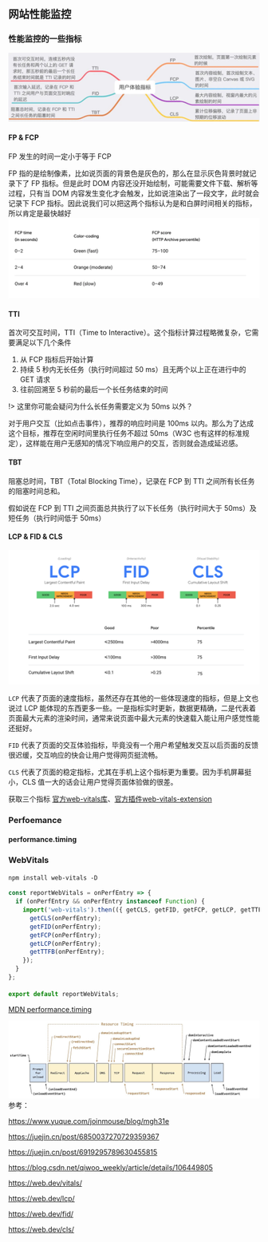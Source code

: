 ## 网站性能监控

### 性能监控的一些指标
![Alt 指标](../static/images/zatan/performence/per.png)

#### FP & FCP

FP 发生的时间一定小于等于 FCP

FP 指的是绘制像素，比如说页面的背景色是灰色的，那么在显示灰色背景时就记录下了 FP 指标。但是此时 DOM 内容还没开始绘制，可能需要文件下载、解析等过程，只有当 DOM 内容发生变化才会触发，比如说渲染出了一段文字，此时就会记录下 FCP 指标。因此说我们可以把这两个指标认为是和白屏时间相关的指标，所以肯定是最快越好
![Alt 指标](../static/images/zatan/performence/fcp_time.png)

#### TTI

首次可交互时间，TTI（Time to Interactive）。这个指标计算过程略微复杂，它需要满足以下几个条件
1. 从 FCP 指标后开始计算
2. 持续 5 秒内无长任务（执行时间超过 50 ms）且无两个以上正在进行中的 GET 请求
3. 往前回溯至 5 秒前的最后一个长任务结束的时间

!> 这里你可能会疑问为什么长任务需要定义为 50ms 以外？

对于用户交互（比如点击事件），推荐的响应时间是 100ms 以内。那么为了达成这个目标，推荐在空闲时间里执行任务不超过 50ms（W3C 也有这样的标准规定），这样能在用户无感知的情况下响应用户的交互，否则就会造成延迟感。


#### TBT

阻塞总时间，TBT（Total Blocking Time），记录在 FCP 到 TTI 之间所有长任务的阻塞时间总和。

假如说在 FCP 到 TTI 之间页面总共执行了以下长任务（执行时间大于 50ms）及短任务（执行时间低于 50ms）
#### LCP & FID & CLS
![Alt 新指标](../static/images/zatan/performence/per2.png)

`LCP` 代表了页面的速度指标，虽然还存在其他的一些体现速度的指标，但是上文也说过 LCP 能体现的东西更多一些。一是指标实时更新，数据更精确，二是代表着页面最大元素的渲染时间，通常来说页面中最大元素的快速载入能让用户感觉性能还挺好。

`FID` 代表了页面的交互体验指标，毕竟没有一个用户希望触发交互以后页面的反馈很迟缓，交互响应的快会让用户觉得网页挺流畅。

`CLS` 代表了页面的稳定指标，尤其在手机上这个指标更为重要。因为手机屏幕挺小，CLS 值一大的话会让用户觉得页面体验做的很差。

获取三个指标  [官方web-vitals库](https://github.com/GoogleChrome/web-vitals)、[官方插件web-vitals-extension ](https://github.com/GoogleChrome/web-vitals-extension)

### Perfoemance
#### performance.timing

### WebVitals
`npm install web-vitals -D`

```js
const reportWebVitals = onPerfEntry => {
  if (onPerfEntry && onPerfEntry instanceof Function) {
    import('web-vitals').then(({ getCLS, getFID, getFCP, getLCP, getTTFB }) => {
      getCLS(onPerfEntry);
      getFID(onPerfEntry);
      getFCP(onPerfEntry);
      getLCP(onPerfEntry);
      getTTFB(onPerfEntry);
    });
  }
};

export default reportWebVitals;
```
[MDN performance.timing](https://developer.mozilla.org/en-US/docs/Web/Performance/Navigation_and_resource_timings#performance_timings)

![Alt performance.timing](../static/images/zatan/performence/api_time.png)
参考：

https://www.yuque.com/joinmouse/blog/mgh31e

https://juejin.cn/post/6850037270729359367

https://juejin.cn/post/6919295789630455815

https://blog.csdn.net/qiwoo_weekly/article/details/106449805

https://web.dev/vitals/

https://web.dev/lcp/

https://web.dev/fid/

https://web.dev/cls/